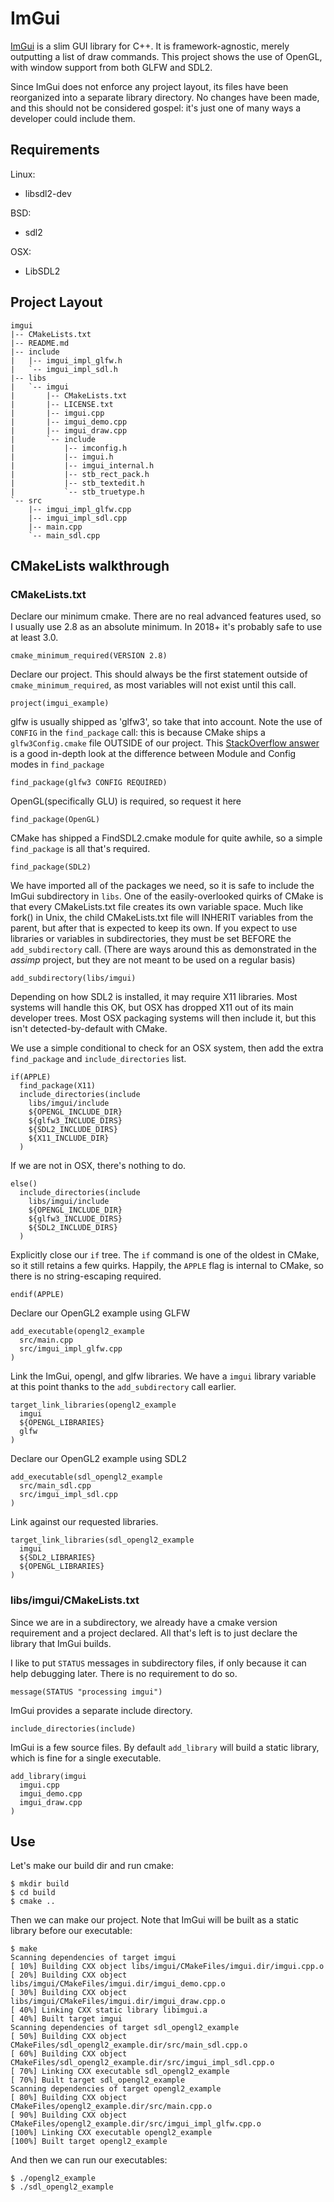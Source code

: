 # ImGui
[ImGui](https://github.com/ocornut/imgui) is a slim GUI library for C++. It is framework-agnostic, merely outputting a list of draw commands. This project shows the use of OpenGL, with window support from both GLFW and SDL2.

Since ImGui does not enforce any project layout, its files have been reorganized into a separate library directory. No changes have been made, and this should not be considered gospel: it's just one of many ways a developer could include them.

## Requirements

Linux:
  - libsdl2-dev

BSD:
  - sdl2

OSX:
  - LibSDL2

## Project Layout

```
imgui
|-- CMakeLists.txt
|-- README.md
|-- include
|   |-- imgui_impl_glfw.h
|   `-- imgui_impl_sdl.h
|-- libs
|   `-- imgui
|       |-- CMakeLists.txt
|       |-- LICENSE.txt
|       |-- imgui.cpp
|       |-- imgui_demo.cpp
|       |-- imgui_draw.cpp
|       `-- include
|           |-- imconfig.h
|           |-- imgui.h
|           |-- imgui_internal.h
|           |-- stb_rect_pack.h
|           |-- stb_textedit.h
|           `-- stb_truetype.h
`-- src
    |-- imgui_impl_glfw.cpp
    |-- imgui_impl_sdl.cpp
    |-- main.cpp
    `-- main_sdl.cpp
```

## CMakeLists walkthrough
### CMakeLists.txt
Declare our minimum cmake. There are no real advanced features used, so I usually use 2.8 as an absolute minimum. In 2018+ it's probably safe to use at least 3.0.
```
cmake_minimum_required(VERSION 2.8)
```
Declare our project. This should always be the first statement outside of `cmake_minimum_required`, as most variables will not exist until this call.
```
project(imgui_example)
```

glfw is usually shipped as 'glfw3', so take that into account. Note the use of `CONFIG` in the `find_package` call: this is because CMake ships a `glfw3Config.cmake` file OUTSIDE of our project.
This [StackOverflow answer](https://stackoverflow.com/questions/20746936/cmake-of-what-use-is-find-package-if-you-need-to-specify-cmake-module-path-an) is a good in-depth look at the difference between Module and Config modes in `find_package`
```
find_package(glfw3 CONFIG REQUIRED)
```
OpenGL(specifically GLU) is required, so request it here
```
find_package(OpenGL)
```

CMake has shipped a FindSDL2.cmake module for quite awhile, so a simple `find_package` is all that's required.
```
find_package(SDL2)
```

We have imported all of the packages we need, so it is safe to include the ImGui subdirectory in `libs`.
One of the easily-overlooked quirks of CMake is that every CMakeLists.txt file creates its own variable space. Much like fork() in Unix, the child CMakeLists.txt file will INHERIT variables from the parent, but after that is expected to keep its own. If you expect to use libraries or variables in subdirectories, they must be set BEFORE the `add_subdirectory` call.
(There are ways around this as demonstrated in the _assimp_ project, but they are not meant to be used on a regular basis)
```
add_subdirectory(libs/imgui)
```

Depending on how SDL2 is installed, it may require X11 libraries. Most systems will handle this OK, but OSX has dropped X11 out of its main developer trees. Most OSX packaging systems will then include it, but this isn't detected-by-default with CMake.

We use a simple conditional to check for an OSX system, then add the extra `find_package` and `include_directories` list. 
```
if(APPLE)
  find_package(X11)
  include_directories(include
    libs/imgui/include
    ${OPENGL_INCLUDE_DIR}
    ${glfw3_INCLUDE_DIRS}
    ${SDL2_INCLUDE_DIRS}
    ${X11_INCLUDE_DIR}
  )
```
If we are not in OSX, there's nothing to do.
```
else()
  include_directories(include
    libs/imgui/include
    ${OPENGL_INCLUDE_DIR}
    ${glfw3_INCLUDE_DIRS}
    ${SDL2_INCLUDE_DIRS}
  )
```
Explicitly close our `if` tree. The `if` command is one of the oldest in CMake, so it still retains a few quirks. Happily, the `APPLE` flag is internal to CMake, so there is no string-escaping required.
```
endif(APPLE)
```

Declare our OpenGL2 example using GLFW
```
add_executable(opengl2_example
  src/main.cpp
  src/imgui_impl_glfw.cpp
)
```

Link the ImGui, opengl, and glfw libraries. We have a `imgui` library variable at this point thanks to the `add_subdirectory` call earlier.
```
target_link_libraries(opengl2_example
  imgui
  ${OPENGL_LIBRARIES}
  glfw
)
```

Declare our OpenGL2 example using SDL2
```
add_executable(sdl_opengl2_example
  src/main_sdl.cpp
  src/imgui_impl_sdl.cpp
)
```

Link against our requested libraries.
```
target_link_libraries(sdl_opengl2_example
  imgui
  ${SDL2_LIBRARIES}
  ${OPENGL_LIBRARIES}
)
```
### libs/imgui/CMakeLists.txt
Since we are in a subdirectory, we already have a cmake version requirement and a project declared. All that's left is to just declare the library that ImGui builds.

I like to put `STATUS` messages in subdirectory files, if only because it can help debugging later. There is no requirement to do so.
```
message(STATUS "processing imgui")
```

ImGui provides a separate include directory.
```
include_directories(include)
```
ImGui is a few source files. By default `add_library` will build a static library, which is fine for a single executable.
```
add_library(imgui
  imgui.cpp
  imgui_demo.cpp
  imgui_draw.cpp
)
```
## Use
Let's make our build dir and run cmake:
```
$ mkdir build
$ cd build
$ cmake ..
```

Then we can make our project. Note that ImGui will be built as a static library before our executable:
```
$ make
Scanning dependencies of target imgui
[ 10%] Building CXX object libs/imgui/CMakeFiles/imgui.dir/imgui.cpp.o
[ 20%] Building CXX object libs/imgui/CMakeFiles/imgui.dir/imgui_demo.cpp.o
[ 30%] Building CXX object libs/imgui/CMakeFiles/imgui.dir/imgui_draw.cpp.o
[ 40%] Linking CXX static library libimgui.a
[ 40%] Built target imgui
Scanning dependencies of target sdl_opengl2_example
[ 50%] Building CXX object CMakeFiles/sdl_opengl2_example.dir/src/main_sdl.cpp.o
[ 60%] Building CXX object CMakeFiles/sdl_opengl2_example.dir/src/imgui_impl_sdl.cpp.o
[ 70%] Linking CXX executable sdl_opengl2_example
[ 70%] Built target sdl_opengl2_example
Scanning dependencies of target opengl2_example
[ 80%] Building CXX object CMakeFiles/opengl2_example.dir/src/main.cpp.o
[ 90%] Building CXX object CMakeFiles/opengl2_example.dir/src/imgui_impl_glfw.cpp.o
[100%] Linking CXX executable opengl2_example
[100%] Built target opengl2_example
```
And then we can run our executables:
```
$ ./opengl2_example
$ ./sdl_opengl2_example
```
